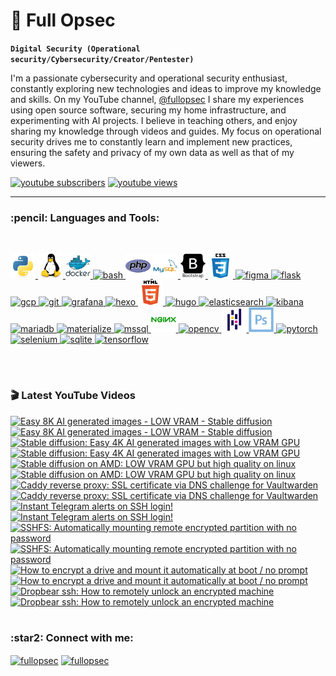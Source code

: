 # :closed_lock_with_key: Full Opsec
**`Digital Security (Operational security/Cybersecurity/Creator/Pentester)`**


I'm a passionate cybersecurity and operational security enthusiast, constantly exploring new technologies and ideas to improve my knowledge and skills. On my YouTube channel, [@fullopsec](https://www.youtube.com/@fullopsec) I share my experiences using open source software, securing my home infrastructure, and experimenting with AI projects. I believe in teaching others, and enjoy sharing my knowledge through videos and guides. My focus on operational security drives me to constantly learn and implement new practices, ensuring the safety and privacy of my own data as well as that of my viewers.


   <p align="left">
      <a href="https://www.youtube.com/@fullopsec?sub_confirmation=1">
         <img alt="youtube subscribers" title="Subscribe to my YouTube channel" src="https://custom-icon-badges.demolab.com/youtube/channel/subscribers/UC4LKtHItV5zgbAlHze5pA4w?color=%23E05D44&label=SUBSCRIBE&logo=video&logoColor=white&style=for-the-badge&labelColor=CE4630"/></a> 
      <a href="https://www.youtube.com/@fullopsec">
         <img alt="youtube views" title="YouTube views" src="https://custom-icon-badges.demolab.com/youtube/channel/views/UC4LKtHItV5zgbAlHze5pA4w?color=%23E1AD0E&logo=eye&logoColor=white&style=for-the-badge&labelColor=C79600"/></a> 
<!---      <a href="https://github.com/fullopsec?tab=followers">
         <img alt="followers" title="Follow me on Github" src="https://custom-icon-badges.demolab.com/github/followers/fullopsec?color=236ad3&labelColor=1155ba&style=for-the-badge&logo=person-add&label=Follow&logoColor=white"/></a>
      <a href="https://github.com/fullopsec?tab=repositories&sort=stargazers">
         <img alt="total stars" title="Total stars on GitHub" src="https://custom-icon-badges.demolab.com/github/stars/fullopsec?color=55960c&style=for-the-badge&labelColor=488207&logo=star"/></a>
 -->  </p>
   
________

<h3 align="left"> :pencil: Languages and Tools:</h3>

<br>
<p align="left"> 
<a href="https://www.python.org" target="_blank" rel="noreferrer"> <img src="https://raw.githubusercontent.com/devicons/devicon/master/icons/python/python-original.svg" alt="python" width="40" height="40"/> </a>
<a href="https://www.linux.org/" target="_blank" rel="noreferrer"> <img src="https://raw.githubusercontent.com/devicons/devicon/master/icons/linux/linux-original.svg" alt="linux" width="40" height="40"/> </a>
   <a href="https://www.docker.com/" target="_blank" rel="noreferrer"> <img src="https://raw.githubusercontent.com/devicons/devicon/master/icons/docker/docker-original-wordmark.svg" alt="docker" width="40" height="40"/> </a>
<a href="https://www.gnu.org/software/bash/" target="_blank" rel="noreferrer"> <img src="https://www.vectorlogo.zone/logos/gnu_bash/gnu_bash-icon.svg" alt="bash" width="40" height="40"/> </a>
<a href="https://www.php.net" target="_blank" rel="noreferrer"> <img src="https://raw.githubusercontent.com/devicons/devicon/master/icons/php/php-original.svg" alt="php" width="40" height="40"/> </a> 
<a href="https://www.mysql.com/" target="_blank" rel="noreferrer"> <img src="https://raw.githubusercontent.com/devicons/devicon/master/icons/mysql/mysql-original-wordmark.svg" alt="mysql" width="40" height="40"/> </a> 
   <a href="https://getbootstrap.com" target="_blank" rel="noreferrer"> <img src="https://raw.githubusercontent.com/devicons/devicon/master/icons/bootstrap/bootstrap-plain-wordmark.svg" alt="bootstrap" width="40" height="40"/> </a> 
   <a href="https://www.w3schools.com/css/" target="_blank" rel="noreferrer"> <img src="https://raw.githubusercontent.com/devicons/devicon/master/icons/css3/css3-original-wordmark.svg" alt="css3" width="40" height="40"/> </a>  
   <a href="https://www.figma.com/" target="_blank" rel="noreferrer"> <img src="https://www.vectorlogo.zone/logos/figma/figma-icon.svg" alt="figma" width="40" height="40"/> </a> 
   <a href="https://flask.palletsprojects.com/" target="_blank" rel="noreferrer"> <img src="https://www.vectorlogo.zone/logos/pocoo_flask/pocoo_flask-icon.svg" alt="flask" width="40" height="40"/> </a> 
   <a href="https://cloud.google.com" target="_blank" rel="noreferrer"> <img src="https://www.vectorlogo.zone/logos/google_cloud/google_cloud-icon.svg" alt="gcp" width="40" height="40"/> </a> 
   <a href="https://git-scm.com/" target="_blank" rel="noreferrer"> <img src="https://www.vectorlogo.zone/logos/git-scm/git-scm-icon.svg" alt="git" width="40" height="40"/> </a> 
   <a href="https://grafana.com" target="_blank" rel="noreferrer"> <img src="https://www.vectorlogo.zone/logos/grafana/grafana-icon.svg" alt="grafana" width="40" height="40"/> </a> 
   <a href="hexo.io/" target="_blank" rel="noreferrer"> <img src="https://www.vectorlogo.zone/logos/hexoio/hexoio-icon.svg" alt="hexo" width="40" height="40"/> </a> 
   <a href="https://www.w3.org/html/" target="_blank" rel="noreferrer"> <img src="https://raw.githubusercontent.com/devicons/devicon/master/icons/html5/html5-original-wordmark.svg" alt="html5" width="40" height="40"/> </a>
   <a href="https://gohugo.io/" target="_blank" rel="noreferrer"> <img src="https://api.iconify.design/logos-hugo.svg" alt="hugo" width="40" height="40"/> </a> 
      <a href="https://www.elastic.co" target="_blank" rel="noreferrer"> <img src="https://www.vectorlogo.zone/logos/elastic/elastic-icon.svg" alt="elasticsearch" width="40" height="40"/> </a>
   <a href="https://www.elastic.co/kibana" target="_blank" rel="noreferrer"> <img src="https://www.vectorlogo.zone/logos/elasticco_kibana/elasticco_kibana-icon.svg" alt="kibana" width="40" height="40"/> </a>  <a href="https://mariadb.org/" target="_blank" rel="noreferrer"> <img src="https://www.vectorlogo.zone/logos/mariadb/mariadb-icon.svg" alt="mariadb" width="40" height="40"/> </a> 
   <a href="https://materializecss.com/" target="_blank" rel="noreferrer"> <img src="https://raw.githubusercontent.com/prplx/svg-logos/5585531d45d294869c4eaab4d7cf2e9c167710a9/svg/materialize.svg" alt="materialize" width="40" height="40"/> </a>
   <a href="https://www.microsoft.com/en-us/sql-server" target="_blank" rel="noreferrer"> <img src="https://www.svgrepo.com/show/303229/microsoft-sql-server-logo.svg" alt="mssql" width="40" height="40"/> </a> 
   <a href="https://www.nginx.com" target="_blank" rel="noreferrer"> <img src="https://raw.githubusercontent.com/devicons/devicon/master/icons/nginx/nginx-original.svg" alt="nginx" width="40" height="40"/> </a>
   <a href="https://opencv.org/" target="_blank" rel="noreferrer"> <img src="https://www.vectorlogo.zone/logos/opencv/opencv-icon.svg" alt="opencv" width="40" height="40"/> </a> 
   <a href="https://pandas.pydata.org/" target="_blank" rel="noreferrer"> <img src="https://raw.githubusercontent.com/devicons/devicon/2ae2a900d2f041da66e950e4d48052658d850630/icons/pandas/pandas-original.svg" alt="pandas" width="40" height="40"/> </a> 
   <a href="https://www.photoshop.com/en" target="_blank" rel="noreferrer"> <img src="https://raw.githubusercontent.com/devicons/devicon/master/icons/photoshop/photoshop-line.svg" alt="photoshop" width="40" height="40"/> </a> 
   <a href="https://pytorch.org/" target="_blank" rel="noreferrer"> <img src="https://www.vectorlogo.zone/logos/pytorch/pytorch-icon.svg" alt="pytorch" width="40" height="40"/> </a> 
   <a href="https://www.selenium.dev" target="_blank" rel="noreferrer"> <img src="https://raw.githubusercontent.com/detain/svg-logos/780f25886640cef088af994181646db2f6b1a3f8/svg/selenium-logo.svg" alt="selenium" width="40" height="40"/> </a> 
   <a href="https://www.sqlite.org/" target="_blank" rel="noreferrer"> <img src="https://www.vectorlogo.zone/logos/sqlite/sqlite-icon.svg" alt="sqlite" width="40" height="40"/> </a> 
   <a href="https://www.tensorflow.org" target="_blank" rel="noreferrer"> <img src="https://www.vectorlogo.zone/logos/tensorflow/tensorflow-icon.svg" alt="tensorflow" width="40" height="40"/> </a> </p>

<br />

#

### :clapper: Latest YouTube Videos

<!-- BEGIN YOUTUBE-CARDS -->
[![Easy 8K AI generated images - LOW VRAM - Stable diffusion](https://ytcards.demolab.com/?id=frbfPqtP2iA&title=Easy+8K+AI+generated+images+-+LOW+VRAM+-+Stable+diffusion&lang=en&timestamp=1683385730&background_color=%230d1117&title_color=%23ffffff&stats_color=%23dedede&width=200 "Easy 8K AI generated images - LOW VRAM - Stable diffusion")](https://www.youtube.com/watch?v=frbfPqtP2iA#gh-dark-mode-only)[![Easy 8K AI generated images - LOW VRAM - Stable diffusion](https://ytcards.demolab.com/?id=frbfPqtP2iA&title=Easy+8K+AI+generated+images+-+LOW+VRAM+-+Stable+diffusion&lang=en&timestamp=1683385730&background_color=%23ffffff&title_color=%2324292f&stats_color=%2357606a&width=200 "Easy 8K AI generated images - LOW VRAM - Stable diffusion")](https://www.youtube.com/watch?v=frbfPqtP2iA#gh-light-mode-only)
[![Stable diffusion: Easy 4K AI generated images with Low VRAM GPU](https://ytcards.demolab.com/?id=lA8PMsu_2WY&title=Stable+diffusion%3A+Easy+4K+AI+generated+images+with+Low+VRAM+GPU&lang=en&timestamp=1681737247&background_color=%230d1117&title_color=%23ffffff&stats_color=%23dedede&width=200 "Stable diffusion: Easy 4K AI generated images with Low VRAM GPU")](https://www.youtube.com/watch?v=lA8PMsu_2WY#gh-dark-mode-only)[![Stable diffusion: Easy 4K AI generated images with Low VRAM GPU](https://ytcards.demolab.com/?id=lA8PMsu_2WY&title=Stable+diffusion%3A+Easy+4K+AI+generated+images+with+Low+VRAM+GPU&lang=en&timestamp=1681737247&background_color=%23ffffff&title_color=%2324292f&stats_color=%2357606a&width=200 "Stable diffusion: Easy 4K AI generated images with Low VRAM GPU")](https://www.youtube.com/watch?v=lA8PMsu_2WY#gh-light-mode-only)
[![Stable diffusion on AMD: LOW VRAM GPU but high quality on linux](https://ytcards.demolab.com/?id=p2H_Zh4lJTI&title=Stable+diffusion+on+AMD%3A+LOW+VRAM+GPU+but+high+quality+on+linux&lang=en&timestamp=1681399105&background_color=%230d1117&title_color=%23ffffff&stats_color=%23dedede&width=200 "Stable diffusion on AMD: LOW VRAM GPU but high quality on linux")](https://www.youtube.com/watch?v=p2H_Zh4lJTI#gh-dark-mode-only)[![Stable diffusion on AMD: LOW VRAM GPU but high quality on linux](https://ytcards.demolab.com/?id=p2H_Zh4lJTI&title=Stable+diffusion+on+AMD%3A+LOW+VRAM+GPU+but+high+quality+on+linux&lang=en&timestamp=1681399105&background_color=%23ffffff&title_color=%2324292f&stats_color=%2357606a&width=200 "Stable diffusion on AMD: LOW VRAM GPU but high quality on linux")](https://www.youtube.com/watch?v=p2H_Zh4lJTI#gh-light-mode-only)
[![Caddy reverse proxy: SSL certificate via DNS challenge for Vaultwarden](https://ytcards.demolab.com/?id=0Ri3GVDc4pM&title=Caddy+reverse+proxy%3A+SSL+certificate+via+DNS+challenge+for+Vaultwarden&lang=en&timestamp=1680509531&background_color=%230d1117&title_color=%23ffffff&stats_color=%23dedede&width=200 "Caddy reverse proxy: SSL certificate via DNS challenge for Vaultwarden")](https://www.youtube.com/watch?v=0Ri3GVDc4pM#gh-dark-mode-only)[![Caddy reverse proxy: SSL certificate via DNS challenge for Vaultwarden](https://ytcards.demolab.com/?id=0Ri3GVDc4pM&title=Caddy+reverse+proxy%3A+SSL+certificate+via+DNS+challenge+for+Vaultwarden&lang=en&timestamp=1680509531&background_color=%23ffffff&title_color=%2324292f&stats_color=%2357606a&width=200 "Caddy reverse proxy: SSL certificate via DNS challenge for Vaultwarden")](https://www.youtube.com/watch?v=0Ri3GVDc4pM#gh-light-mode-only)
[![Instant Telegram alerts on SSH login!](https://ytcards.demolab.com/?id=-bmppdlnxEQ&title=Instant+Telegram+alerts+on+SSH+login%21&lang=en&timestamp=1670415995&background_color=%230d1117&title_color=%23ffffff&stats_color=%23dedede&width=200 "Instant Telegram alerts on SSH login!")](https://www.youtube.com/watch?v=-bmppdlnxEQ#gh-dark-mode-only)[![Instant Telegram alerts on SSH login!](https://ytcards.demolab.com/?id=-bmppdlnxEQ&title=Instant+Telegram+alerts+on+SSH+login%21&lang=en&timestamp=1670415995&background_color=%23ffffff&title_color=%2324292f&stats_color=%2357606a&width=200 "Instant Telegram alerts on SSH login!")](https://www.youtube.com/watch?v=-bmppdlnxEQ#gh-light-mode-only)
[![SSHFS: Automatically mounting remote encrypted partition with no password](https://ytcards.demolab.com/?id=gEeHH7n07YE&title=SSHFS%3A+Automatically+mounting+remote+encrypted+partition+with+no+password&lang=en&timestamp=1668263724&background_color=%230d1117&title_color=%23ffffff&stats_color=%23dedede&width=200 "SSHFS: Automatically mounting remote encrypted partition with no password")](https://www.youtube.com/watch?v=gEeHH7n07YE#gh-dark-mode-only)[![SSHFS: Automatically mounting remote encrypted partition with no password](https://ytcards.demolab.com/?id=gEeHH7n07YE&title=SSHFS%3A+Automatically+mounting+remote+encrypted+partition+with+no+password&lang=en&timestamp=1668263724&background_color=%23ffffff&title_color=%2324292f&stats_color=%2357606a&width=200 "SSHFS: Automatically mounting remote encrypted partition with no password")](https://www.youtube.com/watch?v=gEeHH7n07YE#gh-light-mode-only)
[![How to encrypt a drive and mount it automatically at boot / no prompt](https://ytcards.demolab.com/?id=UXJrSji-nNo&title=How+to+encrypt+a+drive+and+mount+it+automatically+at+boot+%2F+no+prompt&lang=en&timestamp=1665756078&background_color=%230d1117&title_color=%23ffffff&stats_color=%23dedede&width=200 "How to encrypt a drive and mount it automatically at boot / no prompt")](https://www.youtube.com/watch?v=UXJrSji-nNo#gh-dark-mode-only)[![How to encrypt a drive and mount it automatically at boot / no prompt](https://ytcards.demolab.com/?id=UXJrSji-nNo&title=How+to+encrypt+a+drive+and+mount+it+automatically+at+boot+%2F+no+prompt&lang=en&timestamp=1665756078&background_color=%23ffffff&title_color=%2324292f&stats_color=%2357606a&width=200 "How to encrypt a drive and mount it automatically at boot / no prompt")](https://www.youtube.com/watch?v=UXJrSji-nNo#gh-light-mode-only)
[![Dropbear ssh: How to remotely unlock an encrypted machine](https://ytcards.demolab.com/?id=7TLPExkUHqw&title=Dropbear+ssh%3A+How+to+remotely+unlock+an+encrypted+machine&lang=en&timestamp=1665332014&background_color=%230d1117&title_color=%23ffffff&stats_color=%23dedede&width=200 "Dropbear ssh: How to remotely unlock an encrypted machine")](https://www.youtube.com/watch?v=7TLPExkUHqw#gh-dark-mode-only)[![Dropbear ssh: How to remotely unlock an encrypted machine](https://ytcards.demolab.com/?id=7TLPExkUHqw&title=Dropbear+ssh%3A+How+to+remotely+unlock+an+encrypted+machine&lang=en&timestamp=1665332014&background_color=%23ffffff&title_color=%2324292f&stats_color=%2357606a&width=200 "Dropbear ssh: How to remotely unlock an encrypted machine")](https://www.youtube.com/watch?v=7TLPExkUHqw#gh-light-mode-only)
<!-- END YOUTUBE-CARDS -->

#


<h3 align="left"> :star2: Connect with me:</h3>
<p align="left">
<a href="https://twitter.com/fullopsec" target="blank"><img align="center" src="https://raw.githubusercontent.com/rahuldkjain/github-profile-readme-generator/master/src/images/icons/Social/twitter.svg" alt="fullopsec" height="30" width="40" /></a>
<a href="https://www.youtube.com/@fullopsec" target="blank"><img align="center" src="https://raw.githubusercontent.com/rahuldkjain/github-profile-readme-generator/master/src/images/icons/Social/youtube.svg" alt="fullopsec" height="30" width="40" /></a>
</p>

#



<!--- 

<p><img align="left" src="https://github-readme-stats.vercel.app/api/top-langs?username=fullopsec&show_icons=true&locale=en&layout=compact" alt="fullopsec" /></p>

<p>&nbsp;<img align="center" src="https://github-readme-stats.vercel.app/api?username=fullopsec&show_icons=true&locale=en" alt="fullopsec" /></p>
 --> 
